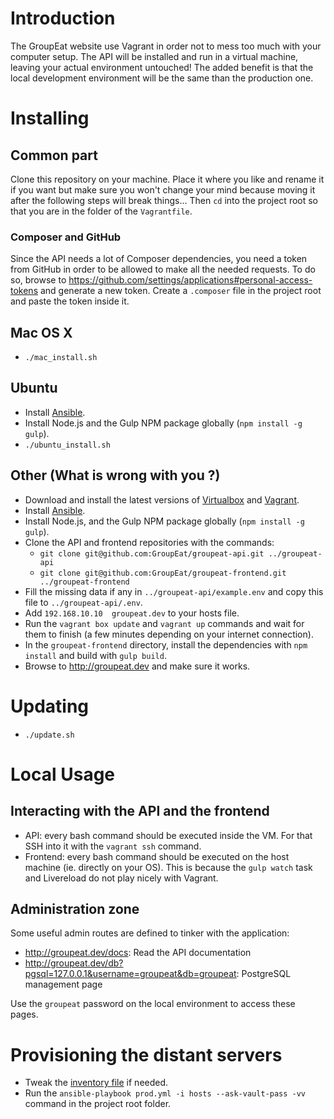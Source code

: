 # Introduction

The GroupEat website use Vagrant in order not to mess too much with your computer setup. The API will be installed and run in a virtual machine, leaving your actual environment untouched! The added benefit is that the local development environment will be the same than the production one.

# Installing

## Common part

Clone this repository on your machine. Place it where you like and rename it if you want but make sure you won't change your mind because moving it after the following steps will break things... Then `cd` into the project root so that you are in the folder of the `Vagrantfile`.

### Composer and GitHub

Since the API needs a lot of Composer dependencies, you need a token from GitHub in order to be allowed to make all the needed requests. To do so, browse to https://github.com/settings/applications#personal-access-tokens and generate a new token. Create a `.composer` file in the project root and paste the token inside it.

## Mac OS X

 - `./mac_install.sh`

## Ubuntu

 - Install [Ansible](http://docs.ansible.com/intro_installation.html).
 - Install Node.js and the Gulp NPM package globally (`npm install -g gulp`).
 - `./ubuntu_install.sh`

## Other (What is wrong with you ?)

 - Download and install the latest versions of [Virtualbox](https://www.virtualbox.org/wiki/Downloads) and [Vagrant](https://www.vagrantup.com/downloads.html).
 - Install [Ansible](http://docs.ansible.com/intro_installation.html).
 - Install Node.js, and the Gulp NPM package globally (`npm install -g gulp`).
 - Clone the API and frontend repositories with the commands:
   - `git clone git@github.com:GroupEat/groupeat-api.git ../groupeat-api`
   - `git clone git@github.com:GroupEat/groupeat-frontend.git ../groupeat-frontend`
 - Fill the missing data if any in `../groupeat-api/example.env` and copy this file to `../groupeat-api/.env`.
 - Add `192.168.10.10  groupeat.dev` to your hosts file.
 - Run the `vagrant box update` and `vagrant up` commands and wait for them to finish (a few minutes depending on your internet connection).
 - In the `groupeat-frontend` directory, install the dependencies with `npm install` and build with `gulp build`.
 - Browse to http://groupeat.dev and make sure it works.

# Updating

 - `./update.sh`

# Local Usage

## Interacting with the API and the frontend

 - API: every bash command should be executed inside the VM. For that SSH into it with the `vagrant ssh` command.
 - Frontend: every bash command should be executed on the host machine (ie. directly on your OS). This is because the `gulp watch` task and Livereload do not play nicely with Vagrant.

## Administration zone

Some useful admin routes are defined to tinker with the application:

 - http://groupeat.dev/docs: Read the API documentation
 - http://groupeat.dev/db?pgsql=127.0.0.1&username=groupeat&db=groupeat: PostgreSQL management page

Use the `groupeat` password on the local environment to access these pages.

# Provisioning the distant servers

 - Tweak the [inventory file](http://docs.ansible.com/intro_inventory.html) if needed.
 - Run the `ansible-playbook prod.yml -i hosts --ask-vault-pass -vv` command in the project root folder.
